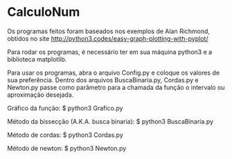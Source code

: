 # CalculoNum

Os programas feitos foram baseados nos exemplos de Alan Richmond, obtidos no site http://python3.codes/easy-graph-plotting-with-pyplot/

Para rodar os programas, é necessário ter em sua máquina python3 e a biblioteca matplotlib.


Para usar os programas, abra o arquivo Config.py e coloque os valores de sua preferência.
Dentro dos arquivos BuscaBinaria.py, Cordas.py e Newton.py passe como parâmetro para
a chamada da função o intervalo ou aproximação desejada.

Gráfico da função:
$ python3 Grafico.py

Método da bissecção (A.K.A. busca binaria):
$ python3 BuscaBinaria.py

Método de cordas:
$ python3 Cordas.py

Método de newton:
$ python3 Newton.py
